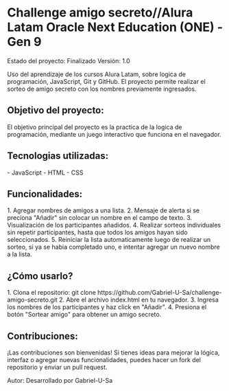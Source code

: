<h1 aling="center">Challenge amigo secreto//Alura Latam Oracle Next Education (ONE) - Gen 9 </h1>

Estado del proyecto: Finalizado
Versión: 1.0

Uso del aprendizaje de los cursos Alura Latam, sobre logica de programación, JavaScript, Git y GitHub. El proyecto permite realizar el sorteo de amigo secreto con los nombres previamente ingresados.

<h2>Objetivo del proyecto:</h2>
El objetivo principal del proyecto es la practica de la logica de programación, mediante un juego interactivo que funciona en el navegador.

<h2>Tecnologias utilizadas:</h2>
    - JavaScript
    - HTML
    - CSS

<h2>Funcionalidades:</h2>
1. Agregar nombres de amigos a una lista.
2. Mensaje de alerta si se preciona "Añadir" sin colocar un nombre en el campo de texto.
3. Visualización de los participantes añadidos.
4. Realizar sorteos individuales sin repetir participantes, hasta que todos los amigos hayan sido seleccionados.
5. Reiniciar la lista automaticamente luego de realizar un sorteo, si ya se habia completado uno, e intentar agregar un nuevo nombre a la lista.

<h2>¿Cómo usarlo?</h2>
1. Clona el repositorio:
    git clone https://github.com/Gabriel-U-Sa/challenge-amigo-secreto.git
2. Abre el archivo index.html en tu navegador.
3. Ingresa los nombres de los participantes y haz click en "Añadir".
4. Presiona el botón "Sortear amigo" para obtener un amigo secreto.

<h2>Contribuciones:</h2>
¡Las contribuciones son bienvenidas! Si tienes ideas para mejorar la lógica, interfaz o agregar nuevas funcionalidades, puedes hacer un fork del repositorio y enviar un pull request.

Autor:
Desarrollado por Gabriel-U-Sa
